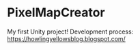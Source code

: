 # PixelMapCreator

My first Unity project!
Development process: https://howlingyellowsblog.blogspot.com/
